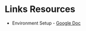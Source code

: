 # Links Resources

* Environment Setup - [Google Doc]("https://docs.google.com/document/d/10rNGu_jszUg5zikv4ks50-drD-8nMoc8ryxyICcqbEs/edit)
